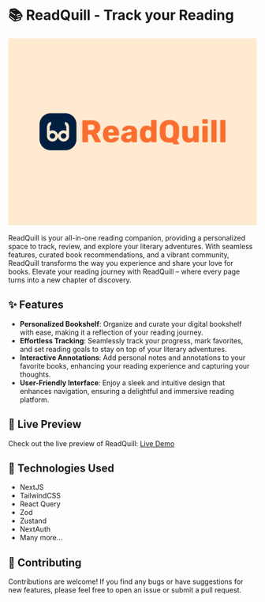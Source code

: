 # 📚 ReadQuill - Track your Reading

![ReadQuill](./assets/readquill-banner.webp)

ReadQuill is your all-in-one reading companion, providing a personalized space to track, review, and explore your literary adventures. With seamless features, curated book recommendations, and a vibrant community, ReadQuill transforms the way you experience and share your love for books. Elevate your reading journey with ReadQuill – where every page turns into a new chapter of discovery.

## ✨ Features

- **Personalized Bookshelf**: Organize and curate your digital bookshelf with ease, making it a reflection of your reading journey.
- **Effortless Tracking**: Seamlessly track your progress, mark favorites, and set reading goals to stay on top of your literary adventures.
- **Interactive Annotations**: Add personal notes and annotations to your favorite books, enhancing your reading experience and capturing your thoughts.
- **User-Friendly Interface**: Enjoy a sleek and intuitive design that enhances navigation, ensuring a delightful and immersive reading platform.

## 👀 Live Preview

Check out the live preview of ReadQuill: [Live Demo](https://readquill.vercel.app)

## 🚀 Technologies Used

- NextJS
- TailwindCSS
- React Query
- Zod
- Zustand
- NextAuth
- Many more...

## 🤝 Contributing

Contributions are welcome! If you find any bugs or have suggestions for new features, please feel free to open an issue or submit a pull request.
